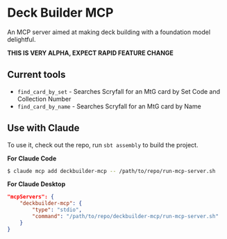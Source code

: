 # Deck Builder MCP

An MCP server aimed at making deck building with a foundation model delightful.

**THIS IS VERY ALPHA, EXPECT RAPID FEATURE CHANGE**

## Current tools
- `find_card_by_set` - Searches Scryfall for an MtG card by Set Code and Collection Number
- `find_card_by_name` - Searches Scryfall for an MtG card by Name

## Use with Claude
To use it, check out the repo, run `sbt assembly` to build the project.

**For Claude Code**
```bash
$ claude mcp add deckbuilder-mcp -- /path/to/repo/run-mcp-server.sh
```

**For Claude Desktop**
```json
"mcpServers": {
    "deckbuilder-mcp": {
        "type": "stdio",
        "command": "/path/to/repo/deckbuilder-mcp/run-mcp-server.sh"
    }
}
```
